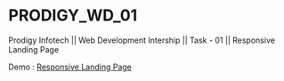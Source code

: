 # PRODIGY_WD_01
Prodigy Infotech || Web Development Intership || Task - 01 || Responsive Landing Page

Demo : [Responsive Landing Page](https://sneha-2510.github.io/PRODIGY_WD_01/)
